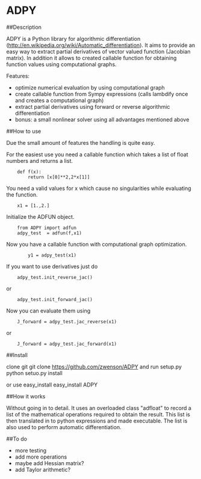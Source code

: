 ADPY
====

##Description


ADPY is a Python library for algorithmic differentiation (http://en.wikipedia.org/wiki/Automatic_differentiation).
It aims to provide an easy way to extract partial derivatives of vector valued function (Jacobian matrix). In addition it allows to created callable function for obtaining function values using computational graphs.  

Features:

* optimize numerical evaluation by using computational graph
* create callable function from Sympy expressions (calls lambdify once and creates a computational graph) 
* extract partial derivatives using forward or reverse algorithmic differentiation
* bonus: a small nonlinear solver using all advantages mentioned above



##How to use

Due the small amount of features the handling is quite easy.         
        
For the easiest use you need a callable function which takes a list of float numbers and returns a list.

        def f(x):
        	return [x[0]**2,2*x[1]]

You need a valid values for x which cause no singularities while evaluating the function.

		x1 = [1.,2.]

Initialize the ADFUN object.

		from ADPY import adfun
		adpy_test  = adfun(f,x1)

Now you have a callable function with computational graph optimization.

			y1 = adpy_test(x1)

If you want to use derivatives just do
	
		adpy_test.init_reverse_jac()

or

		adpy_test.init_forward_jac()

Now you can evaluate them using

		J_forward = adpy_test.jac_reverse(x1)

or

		J_forward = adpy_test.jac_forward(x1)


##Install

clone git 
        git clone https://github.com/zwenson/ADPY
and run setup.py
        python setuo.py install
        
or use easy_install
        easy_install ADPY

##How it works

Without going in to detail. It uses an overloaded class "adfloat" to record a list of the mathematical operations required to obtain the result. This list is then translated in to python expressions and made executable. The list is also used to perform automatic differentiation.


##To do
* more testing
* add more operations
* maybe add Hessian matrix? 
* add Taylor arithmetic? 
